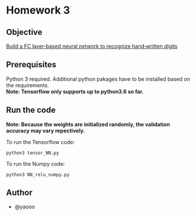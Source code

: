 # Homework 3

## Objective 
[Build a FC layer‐based neural network to recognize hand‐written digits](https://github.com/yaooo/Machine_learning/blob/master/HW3/hw3.pdf)

## Prerequisites
Python 3 required.
Additional python pakages have to be installed based on the requirements.  
**Note: Tensorflow only supports up to python3.6 so far.**  

## Run the code
**Note: Because the weights are initialized randomly, the validation accuracy may vary repectively.**

To run the Tensorflow code:
```
python3 tensor_NN.py
```
To run the Numpy code:
```
python3 NN_relu_numpy.py
```

## Author
* @yaooo
